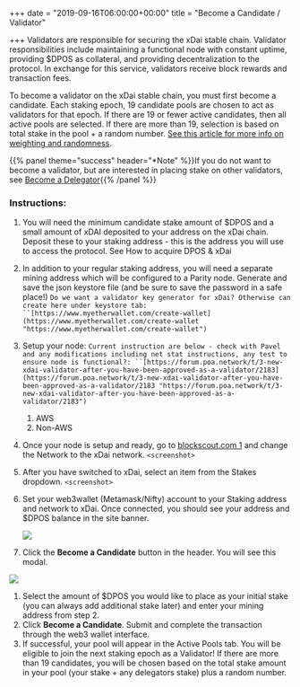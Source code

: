 +++
date = "2019-09-16T06:00:00+00:00"
title = "Become a Candidate / Validator"

+++
Validators are responsible for securing the xDai stable chain. Validator responsibilities include maintaining a functional node with constant uptime, providing $DPOS as collateral, and providing decentralization to the protocol. In exchange for this service, validators receive block rewards and transaction fees.

To become a validator on the xDai stable chain, you must first become a candidate. Each staking epoch, 19 candidate pools are chosen to act as validators for that epoch. If there are 19 or fewer active candidates, then all active pools are selected. If there are more than 19, selection is based on total stake in the pool + a random number. [See this article for more info on weighting and randomness](https://forum.poa.network/t/reliable-randomness-bringing-on-chain-entropy-to-the-xdai-stable-chain/3015).

{{% panel theme="success" header="*Note" %}}If you do not want to become a validator, but are interested in placing stake on other validators, see [Become a Delegator](become-a-delegator){{% /panel %}}

### Instructions:

1. You will need the minimum candidate stake amount of $DPOS and a small amount of xDAI deposited to your address on the xDai chain. Deposit these to your staking address - this is the address you will use to access the protocol. See How to acquire DPOS & xDai
2. In addition to your regular staking address, you will need a separate mining address which will be configured to a Parity node. Generate and save the json keystore file (and be sure to save the password in a safe place!) `Do we want a validator key generator for xDai? Otherwise can create here under keystore tab: ``[https://www.myetherwallet.com/create-wallet](https://www.myetherwallet.com/create-wallet "https://www.myetherwallet.com/create-wallet")`
3. Setup your node: `Current instruction are below - check with Pavel and any modifications including net stat instructions, any test to ensure node is functional?: ``[https://forum.poa.network/t/3-new-xdai-validator-after-you-have-been-approved-as-a-validator/2183](https://forum.poa.network/t/3-new-xdai-validator-after-you-have-been-approved-as-a-validator/2183 "https://forum.poa.network/t/3-new-xdai-validator-after-you-have-been-approved-as-a-validator/2183")`
   1. AWS
   2. Non-AWS
4. Once your node is setup and ready, go to [blockscout.com 1](http://blockscout.com/) and change the Network to the xDai network. `<screenshot>`
5. After you have switched to xDai, select an item from the Stakes dropdown. `<screenshot>`
6. Set your web3wallet (Metamask/Nifty) account to your Staking address and network to xDai. Once connected, you should see your address and $DPOS balance in the site banner.

   ![](/uploads/candidate_1.png)
7. Click the **Become a Candidate** button in the header. You will see this modal.

![](/uploads/candidate_2.png)

1. Select the amount of $DPOS you would like to place as your initial stake (you can always add additional stake later) and enter your mining address from step 2.
2. Click **Become a Candidate**. Submit and complete the transaction through the web3 wallet interface.
3. If successful, your pool will appear in the Active Pools tab. You will be eligible to join the next staking epoch as a Validator! If there are more than 19 candidates, you will be chosen based on the total stake amount in your pool (your stake + any delegators stake) plus a random number.